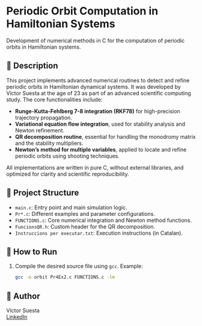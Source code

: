 # Periodic Orbit Computation in Hamiltonian Systems

Development of numerical methods in C for the computation of periodic orbits in Hamiltonian systems.

## 🚀 Description

This project implements advanced numerical routines to detect and refine periodic orbits in Hamiltonian dynamical systems. It was developed by Víctor Suesta at the age of 23 as part of an advanced scientific computing study. The core functionalities include:

- **Runge-Kutta-Fehlberg 7-8 integration (RKF78)** for high-precision trajectory propagation.
- **Variational equation flow integration**, used for stability analysis and Newton refinement.
- **QR decomposition routine**, essential for handling the monodromy matrix and the stability multipliers.
- **Newton’s method for multiple variables**, applied to locate and refine periodic orbits using shooting techniques.

All implementations are written in pure C, without external libraries, and optimized for clarity and scientific reproducibility.

## 📁 Project Structure

- `main.c`: Entry point and main simulation logic.
- `Pr*.c`: Different examples and parameter configurations.
- `FUNCTIONS.c`: Core numerical integration and Newton method functions.
- `FuncionsQR.h`: Custom header for the QR decomposition.
- `Instruccions per executar.txt`: Execution instructions (in Catalan).

## 🧪 How to Run

1. Compile the desired source file using `gcc`. Example:
   ```bash
   gcc -o orbit Pr4Ex2.c FUNCTIONS.c -lm


## 🔗 Author
Víctor Suesta  
[LinkedIn](https://www.linkedin.com/in/víctor-suesta-arribas-7b1250322/)
